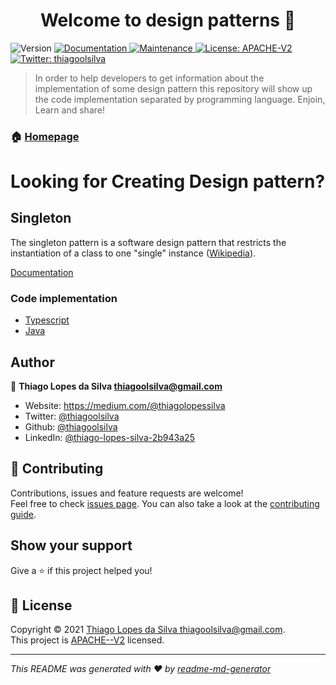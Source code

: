 <h1 align="center">Welcome to design patterns 👋</h1>
<p>
  <img alt="Version" src="https://img.shields.io/badge/version-1.0.0-blue.svg?cacheSeconds=2592000" />
  <a href="https://github.com/thiagoolsilva/design_patterns#readme" target="_blank">
    <img alt="Documentation" src="https://img.shields.io/badge/documentation-yes-brightgreen.svg" />
  </a>
  <a href="https://github.com/thiagoolsilva/design_patterns/graphs/commit-activity" target="_blank">
    <img alt="Maintenance" src="https://img.shields.io/badge/Maintained%3F-yes-green.svg" />
  </a>
  <a href="https://github.com/thiagoolsilva/design_patterns/blob/master/LICENSE" target="_blank">
    <img alt="License: APACHE-V2" src="https://img.shields.io/github/license/thiagoolsilva/tiktaktoe" />
  </a>
  <a href="https://twitter.com/thiagoolsilva" target="_blank">
    <img alt="Twitter: thiagoolsilva" src="https://img.shields.io/twitter/follow/thiagoolsilva.svg?style=social" />
  </a>
</p>

> In order to help developers to get information about the implementation of some design pattern this repository will show up the code implementation separated by programming language. Enjoin, Learn and share! 

### 🏠 [Homepage](https://github.com/thiagoolsilva/design_patterns#readme)

# Looking for Creating Design pattern?

## Singleton 
The singleton pattern is a software design pattern that restricts the instantiation of a class to one "single" instance ([Wikipedia](https://en.wikipedia.org/wiki/Singleton_pattern)).

[Documentation](creational_pattern/singleton/README.md)

### Code implementation

- [Typescript ](creational_pattern/singleton/typescript/packages/singleton/src)
- [Java](creational_pattern/singleton/java/singleton/src/singleton)

## Author

👤 **Thiago Lopes da Silva <thiagoolsilva@gmail.com>**

* Website: https://medium.com/@thiagolopessilva
* Twitter: [@thiagoolsilva](https://twitter.com/thiagoolsilva)
* Github: [@thiagoolsilva](https://github.com/thiagoolsilva)
* LinkedIn: [@thiago-lopes-silva-2b943a25](https://linkedin.com/in/thiago-lopes-silva-2b943a25)

## 🤝 Contributing

Contributions, issues and feature requests are welcome!<br />Feel free to check [issues page](https://github.com/thiagoolsilva/design_patterns/issues). You can also take a look at the [contributing guide](https://github.com/thiagoolsilva/design_patterns/blob/master/CONTRIBUTING.md).

## Show your support

Give a ⭐️ if this project helped you!

## 📝 License

Copyright © 2021 [Thiago Lopes da Silva <thiagoolsilva@gmail.com>](https://github.com/thiagoolsilva).<br />
This project is [APACHE--V2](https://github.com/thiagoolsilva/design_patterns/blob/master/LICENSE) licensed.

***
_This README was generated with ❤️ by [readme-md-generator](https://github.com/kefranabg/readme-md-generator)_